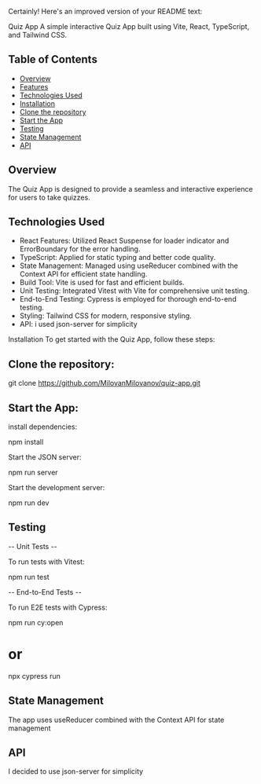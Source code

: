 Certainly! Here's an improved version of your README text:

Quiz App
A simple interactive Quiz App built using Vite, React, TypeScript, and Tailwind CSS.

## Table of Contents

- [Overview](#overview)
- [Features](#features)
- [Technologies Used](#technologies-used)
- [Installation](#installation)
- [Clone the repository](#clone-the-repository)
- [Start the App](#start-the-app)
- [Testing](#testing)
- [State Management](#state-management)
- [API](#api)

## Overview

The Quiz App is designed to provide a seamless and interactive experience for users to take quizzes.

## Technologies Used

- React Features: Utilized React Suspense for loader indicator and ErrorBoundary for the error handling.
- TypeScript: Applied for static typing and better code quality.
- State Management: Managed using useReducer combined with the Context API for efficient state handling.
- Build Tool: Vite is used for fast and efficient builds.
- Unit Testing: Integrated Vitest with Vite for comprehensive unit testing.
- End-to-End Testing: Cypress is employed for thorough end-to-end testing.
- Styling: Tailwind CSS for modern, responsive styling.
- API: i used json-server for simplicity

Installation
To get started with the Quiz App, follow these steps:

## Clone the repository:

git clone https://github.com/MilovanMilovanov/quiz-app.git

## Start the App:

install dependencies:

npm install

Start the JSON server:

npm run server

Start the development server:

npm run dev

## Testing

-- Unit Tests --

To run tests with Vitest:

npm run test

-- End-to-End Tests --

To run E2E tests with Cypress:

npm run cy:open

# or

npx cypress run

## State Management

The app uses useReducer combined with the Context API for state management

## API

I decided to use json-server for simplicity
